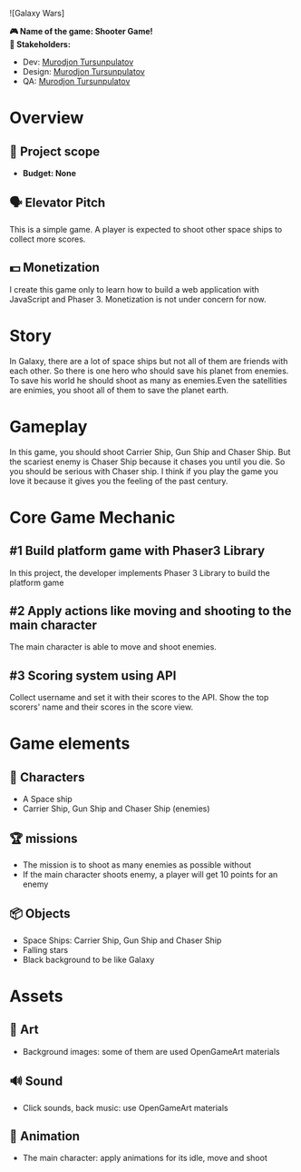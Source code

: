 ![Galaxy Wars] 

**🎮️ Name of the game: Shooter Game!\
👥 Stakeholders:**

- Dev: [Murodjon Tursunpulatov](https://github.com/dibdas)
- Design: [Murodjon Tursunpulatov](https://github.com/dibdas)
- QA: [Murodjon Tursunpulatov](https://github.com/dibdas)

# Overview

## 📐 Project scope

- **Budget: None**

## 🗣️ Elevator Pitch

This is a simple game. A player is expected to shoot other space ships to collect more scores.

## 💵 Monetization

I create this game only to learn how to build a web application with JavaScript and Phaser 3. Monetization is not under concern for now.

# Story

In Galaxy, there are a lot of space ships but not all of them are friends with each other. So there is one hero who should save his planet from enemies. To save his world he should shoot as many as enemies.Even the satellities are enimies, you shoot all of them to save the planet earth.

# Gameplay

In this game, you should shoot Carrier Ship, Gun Ship and Chaser Ship. But the scariest enemy is Chaser Ship because it chases you until you die. So you should be serious with Chaser ship. I think if you play the game you love it because it gives you the feeling of the past century.

# Core Game Mechanic

## #1 Build platform game with Phaser3 Library

In this project, the developer implements Phaser 3 Library to build the platform game

## #2 Apply actions like moving and shooting to the main character

The main character is able to move and shoot enemies.

## #3 Scoring system using API

Collect username and set it with their scores to the API.
Show the top  scorers' name and their scores in the score view.

# Game elements

## 👤 Characters

- A Space ship
- Carrier Ship, Gun Ship and Chaser Ship (enemies)

## 🏆️ missions

- The mission is to shoot as many enemies as possible without
- If the main character shoots enemy, a player will get 10 points for an enemy


## 📦️ Objects

- Space Ships: Carrier Ship, Gun Ship and Chaser Ship
- Falling stars
- Black background to be like Galaxy

# Assets

## 🎨 Art

- Background images: some of them are used OpenGameArt materials

## 🔊 Sound

- Click sounds, back music: use OpenGameArt materials

## 🏃‍ Animation

- The main character: apply animations for its idle, move and shoot
